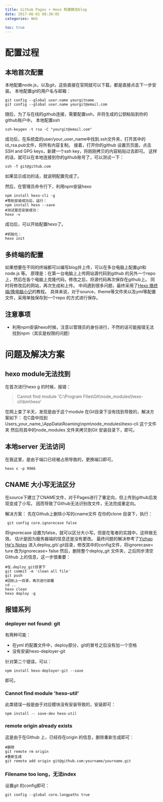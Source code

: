 ```yaml
---
title: Github Pages + Hexo 构建静态blog
date: 2017-06-01 08:30:05
categories: Web

toc: true
---
```


# 配置过程
## 本地首次配置
本地配置node.js，以及git，这些直接在官网就可以下载，都是直接点击下一步安装。
本地配置git的用户名与邮箱：
```
git config --global user.name yourgitname
git config --global user.name yourgit@email.com
```
随后，为了与在线的github连接，需要配置ssh，并将生成的公钥粘贴到你的github账户中。
本地配置ssh
```
ssh-keygen -t rsa -C "yourgit@email.com"
```
成功后，在系统盘的user/your_user_name中找到.ssh文件夹，打开其中的id_rsa.pub文件，将所有内容复制。
接着，打开你的github 设置页页面，点击SSH and GPG keys，新建一个ssh key，将刚刚拷贝的内容粘贴过去即可。
这样的话，就可以在本地连接到你的github账号了，可以测试一下：
```
ssh -T git@github.com
```
如果显示成功的话，就说明配置完成了。

然后，在管理员命令行下，利用npm安装hexo
```
npm install hexo-cli -g
#等到安装成功后，运行：
npm install hexo --save
#测试是否安装成功：
hexo -v
```
成功后，可以开始配置hexo了。
```
#初始化：
hexo init
```
## 多终端的配置
如果想要在不同的终端都可以编写blog并上传，可以在多台电脑上配置git和node.js 等。
原理是：在第一台电脑上上传网站源代码到github 的另外一个repo上，然后在各个电脑上克隆代码，修改之后，将源代码再次保存在github上。
同时将修改后的网站，再次生成和上传。
中间遇到很多问题，最终采用了[Hexo 换终端/换电脑小记](http://wangmuduo.com/2016/04/02/hexo-change-os/)的教程。
具体来说，对于source，theme等文件夹以及yml等配置文件，采用单独保存到一个repo 的方式进行保存。



## 注意事项
* 利用npm安装hexo时候，注意以管理员的身份进行，不然的话可能报错无法找到npm（其实是权限的问题）


# 问题及解决方案
## hexo module无法找到
在首次进行hexo g 的时候，报错：
> Cannot find module 'C:\Program FIles\Git\node_modules\hexo-cli\bin\hexo'

在网上查了半天，发现是由于这个module 在Git目录下没有找到导致的，解决方案如下：
在C盘中找到Users\_your_name_\AppData\Roaming\npm\node_modules\hexo-cli 这个文件夹
然后将其中的node_modules 文件夹拷贝到Git 安装目录下，即可。
## 本地server 无法访问
在我这里，是由于端口已经被占用导致的，更换端口即可。
```
hexo s -p 9966
```

## CNAME 大小写无法区分
在source下建立了CNAME文件，对于Pages进行了重定向，但上传到github后发现变成了小写。
因而导致了Github无法识别改文件，无法完成重定向。

解决方案：
先在Github上删除小写的cname文件
在你的clone 目录下，执行：
```
 git config core.ignorecase false
```
将ignorecase 设置为false，就可以区分大小写。但是在笔者的实践中，这样做无效。
估计是因为服务器端的信息还是没有更改。
最终问题的解决参考了[Yizhao He's Notes](http://1mhz.me/2015/hexo-deploy-case-sensitive/)
进入deploy_git/.git目录，修改其中的config文件，将ignorecase= ture 改为ignorecase= false
然后，删除整个deploy_git 文件夹，之后同步清空Github 上的信息，这一步很重要：
```
#在.deploy_git目录下
git commit -m 'clean all file'
git push
#回到上一目录，再次进行部署
cd ..
hexo clean
hexo deploy -g
```

## 报错系列
### deployer not found: git
有两种可能：
* 在yml 的配置文件中，deploy部分，git的冒号之后没有加一个空格
* 没有安装hexo-deployer-git

针对第二个错误，可以：
```
npm install hexo-deployer-git --save
```
即可。
### Cannot find module 'hexo-util'
此类错误一般是由于对应模块没有安装导致的，安装即可：
```
npm install -- save-dev hexo-util
```
### remote origin already exists
这是由于在Github 上，已经存在origin 的信息，删除重新生成即可：
```
#删除
git remote rm origin
#重新生成
git remote add origin git@github.com:yourname/yourname.git
```
### Filename too long，无法index
设置git 的config即可：
```
git config --global core.longpaths true
```

